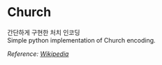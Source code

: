# Church
간단하게 구현한 처치 인코딩\
Simple python implementation of Church encoding.

*Reference: [Wikipedia](https://en.wikipedia.org/wiki/Church_encoding)*